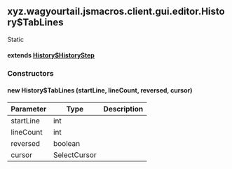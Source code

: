 

xyz.wagyourtail.jsmacros.client.gui.editor.History$TabLines
-----------------------------------------------------------

Static
#### extends [History$HistoryStep](1.9.2/xyz/wagyourtail/jsmacros/client/gui/editor/History.HistoryStep.html)

### Constructors

#### new History$TabLines (startLine, lineCount, reversed, cursor)

| Parameter | Type | Description |
|---|---|---|
| startLine | int |  |
| lineCount | int |  |
| reversed | boolean |  |
| cursor | SelectCursor |  |




